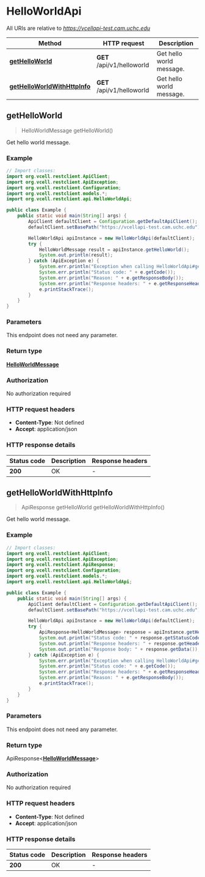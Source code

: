 # HelloWorldApi

All URIs are relative to *https://vcellapi-test.cam.uchc.edu*

| Method | HTTP request | Description |
|------------- | ------------- | -------------|
| [**getHelloWorld**](HelloWorldApi.md#getHelloWorld) | **GET** /api/v1/helloworld | Get hello world message. |
| [**getHelloWorldWithHttpInfo**](HelloWorldApi.md#getHelloWorldWithHttpInfo) | **GET** /api/v1/helloworld | Get hello world message. |



## getHelloWorld

> HelloWorldMessage getHelloWorld()

Get hello world message.

### Example

```java
// Import classes:
import org.vcell.restclient.ApiClient;
import org.vcell.restclient.ApiException;
import org.vcell.restclient.Configuration;
import org.vcell.restclient.models.*;
import org.vcell.restclient.api.HelloWorldApi;

public class Example {
    public static void main(String[] args) {
        ApiClient defaultClient = Configuration.getDefaultApiClient();
        defaultClient.setBasePath("https://vcellapi-test.cam.uchc.edu");

        HelloWorldApi apiInstance = new HelloWorldApi(defaultClient);
        try {
            HelloWorldMessage result = apiInstance.getHelloWorld();
            System.out.println(result);
        } catch (ApiException e) {
            System.err.println("Exception when calling HelloWorldApi#getHelloWorld");
            System.err.println("Status code: " + e.getCode());
            System.err.println("Reason: " + e.getResponseBody());
            System.err.println("Response headers: " + e.getResponseHeaders());
            e.printStackTrace();
        }
    }
}
```

### Parameters

This endpoint does not need any parameter.

### Return type

[**HelloWorldMessage**](HelloWorldMessage.md)


### Authorization

No authorization required

### HTTP request headers

- **Content-Type**: Not defined
- **Accept**: application/json

### HTTP response details
| Status code | Description | Response headers |
|-------------|-------------|------------------|
| **200** | OK |  -  |

## getHelloWorldWithHttpInfo

> ApiResponse<HelloWorldMessage> getHelloWorld getHelloWorldWithHttpInfo()

Get hello world message.

### Example

```java
// Import classes:
import org.vcell.restclient.ApiClient;
import org.vcell.restclient.ApiException;
import org.vcell.restclient.ApiResponse;
import org.vcell.restclient.Configuration;
import org.vcell.restclient.models.*;
import org.vcell.restclient.api.HelloWorldApi;

public class Example {
    public static void main(String[] args) {
        ApiClient defaultClient = Configuration.getDefaultApiClient();
        defaultClient.setBasePath("https://vcellapi-test.cam.uchc.edu");

        HelloWorldApi apiInstance = new HelloWorldApi(defaultClient);
        try {
            ApiResponse<HelloWorldMessage> response = apiInstance.getHelloWorldWithHttpInfo();
            System.out.println("Status code: " + response.getStatusCode());
            System.out.println("Response headers: " + response.getHeaders());
            System.out.println("Response body: " + response.getData());
        } catch (ApiException e) {
            System.err.println("Exception when calling HelloWorldApi#getHelloWorld");
            System.err.println("Status code: " + e.getCode());
            System.err.println("Response headers: " + e.getResponseHeaders());
            System.err.println("Reason: " + e.getResponseBody());
            e.printStackTrace();
        }
    }
}
```

### Parameters

This endpoint does not need any parameter.

### Return type

ApiResponse<[**HelloWorldMessage**](HelloWorldMessage.md)>


### Authorization

No authorization required

### HTTP request headers

- **Content-Type**: Not defined
- **Accept**: application/json

### HTTP response details
| Status code | Description | Response headers |
|-------------|-------------|------------------|
| **200** | OK |  -  |

